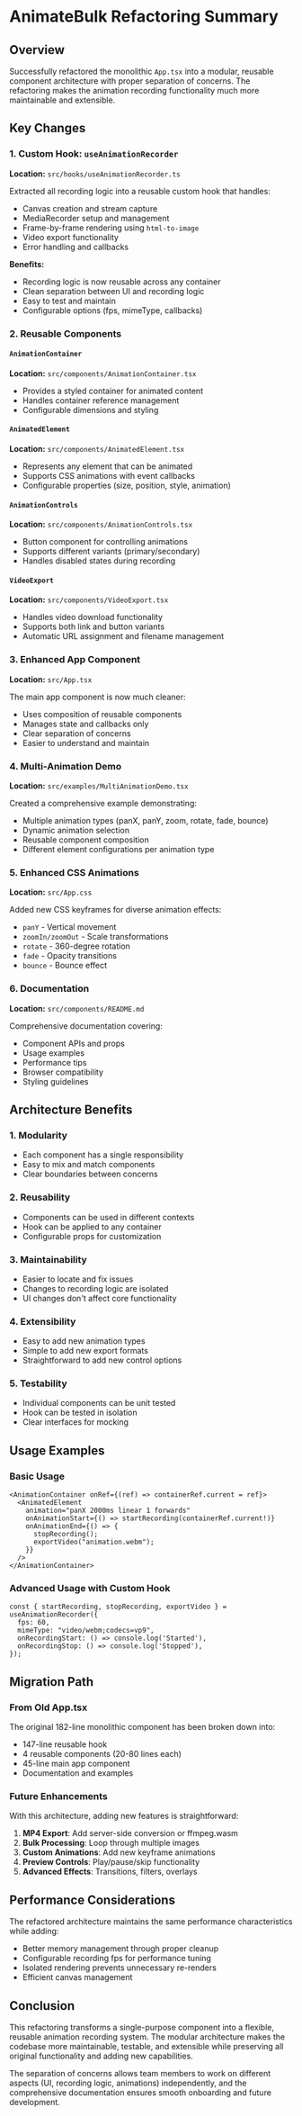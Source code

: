 # AnimateBulk Refactoring Summary

## Overview
Successfully refactored the monolithic `App.tsx` into a modular, reusable component architecture with proper separation of concerns. The refactoring makes the animation recording functionality much more maintainable and extensible.

## Key Changes

### 1. Custom Hook: `useAnimationRecorder`
**Location:** `src/hooks/useAnimationRecorder.ts`

Extracted all recording logic into a reusable custom hook that handles:
- Canvas creation and stream capture
- MediaRecorder setup and management
- Frame-by-frame rendering using `html-to-image`
- Video export functionality
- Error handling and callbacks

**Benefits:**
- Recording logic is now reusable across any container
- Clean separation between UI and recording logic
- Easy to test and maintain
- Configurable options (fps, mimeType, callbacks)

### 2. Reusable Components

#### `AnimationContainer`
**Location:** `src/components/AnimationContainer.tsx`
- Provides a styled container for animated content
- Handles container reference management
- Configurable dimensions and styling

#### `AnimatedElement`
**Location:** `src/components/AnimatedElement.tsx`
- Represents any element that can be animated
- Supports CSS animations with event callbacks
- Configurable properties (size, position, style, animation)

#### `AnimationControls`
**Location:** `src/components/AnimationControls.tsx`
- Button component for controlling animations
- Supports different variants (primary/secondary)
- Handles disabled states during recording

#### `VideoExport`
**Location:** `src/components/VideoExport.tsx`
- Handles video download functionality
- Supports both link and button variants
- Automatic URL assignment and filename management

### 3. Enhanced App Component
**Location:** `src/App.tsx`

The main app component is now much cleaner:
- Uses composition of reusable components
- Manages state and callbacks only
- Clear separation of concerns
- Easier to understand and maintain

### 4. Multi-Animation Demo
**Location:** `src/examples/MultiAnimationDemo.tsx`

Created a comprehensive example demonstrating:
- Multiple animation types (panX, panY, zoom, rotate, fade, bounce)
- Dynamic animation selection
- Reusable component composition
- Different element configurations per animation type

### 5. Enhanced CSS Animations
**Location:** `src/App.css`

Added new CSS keyframes for diverse animation effects:
- `panY` - Vertical movement
- `zoomIn/zoomOut` - Scale transformations
- `rotate` - 360-degree rotation
- `fade` - Opacity transitions
- `bounce` - Bounce effect

### 6. Documentation
**Location:** `src/components/README.md`

Comprehensive documentation covering:
- Component APIs and props
- Usage examples
- Performance tips
- Browser compatibility
- Styling guidelines

## Architecture Benefits

### 1. **Modularity**
- Each component has a single responsibility
- Easy to mix and match components
- Clear boundaries between concerns

### 2. **Reusability**
- Components can be used in different contexts
- Hook can be applied to any container
- Configurable props for customization

### 3. **Maintainability**
- Easier to locate and fix issues
- Changes to recording logic are isolated
- UI changes don't affect core functionality

### 4. **Extensibility**
- Easy to add new animation types
- Simple to add new export formats
- Straightforward to add new control options

### 5. **Testability**
- Individual components can be unit tested
- Hook can be tested in isolation
- Clear interfaces for mocking

## Usage Examples

### Basic Usage
```tsx
<AnimationContainer onRef={(ref) => containerRef.current = ref}>
  <AnimatedElement
    animation="panX 2000ms linear 1 forwards"
    onAnimationStart={() => startRecording(containerRef.current!)}
    onAnimationEnd={() => {
      stopRecording();
      exportVideo("animation.webm");
    }}
  />
</AnimationContainer>
```

### Advanced Usage with Custom Hook
```tsx
const { startRecording, stopRecording, exportVideo } = useAnimationRecorder({
  fps: 60,
  mimeType: "video/webm;codecs=vp9",
  onRecordingStart: () => console.log('Started'),
  onRecordingStop: () => console.log('Stopped'),
});
```

## Migration Path

### From Old App.tsx
The original 182-line monolithic component has been broken down into:
- 147-line reusable hook
- 4 reusable components (20-80 lines each)
- 45-line main app component
- Documentation and examples

### Future Enhancements
With this architecture, adding new features is straightforward:
1. **MP4 Export**: Add server-side conversion or ffmpeg.wasm
2. **Bulk Processing**: Loop through multiple images
3. **Custom Animations**: Add new keyframe animations
4. **Preview Controls**: Play/pause/skip functionality
5. **Advanced Effects**: Transitions, filters, overlays

## Performance Considerations

The refactored architecture maintains the same performance characteristics while adding:
- Better memory management through proper cleanup
- Configurable recording fps for performance tuning
- Isolated rendering prevents unnecessary re-renders
- Efficient canvas management

## Conclusion

This refactoring transforms a single-purpose component into a flexible, reusable animation recording system. The modular architecture makes the codebase more maintainable, testable, and extensible while preserving all original functionality and adding new capabilities.

The separation of concerns allows team members to work on different aspects (UI, recording logic, animations) independently, and the comprehensive documentation ensures smooth onboarding and future development.